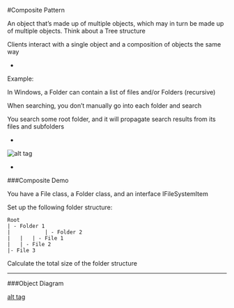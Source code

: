 #Composite Pattern

An object that’s made up of multiple objects, which may in turn be made up of multiple objects. Think about a Tree structure

Clients interact with a single object and a composition of objects the same way

-

Example:

In Windows, a Folder can contain a list of files and/or Folders (recursive)

When searching, you don’t manually go into each folder and search

You search some root folder, and it will propagate search results from its files and subfolders

-

![alt tag](compositeUML.jpg)

-

###Composite Demo

You have a File class, a Folder class, and an interface IFileSystemItem

Set up the following folder structure:

```
Root
| - Folder 1
|           | - Folder 2
|   |   | - File 1
|   | - File 2
|- File 3
```

Calculate the total size of the folder structure

***

###Object Diagram

[alt tag](compositeObjDiagram.jpg)